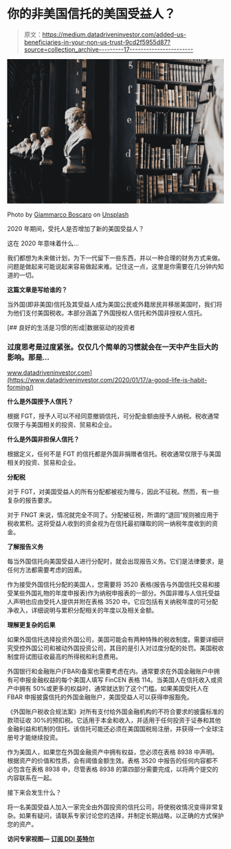 # 你的非美国信托的美国受益人？

> 原文：<https://medium.datadriveninvestor.com/added-us-beneficiaries-in-your-non-us-trust-9cd2f5955d87?source=collection_archive---------17----------------------->

![](img/c1a64be38918885398197126705f186f.png)

Photo by [Giammarco Boscaro](https://unsplash.com/@giamboscaro?utm_source=medium&utm_medium=referral) on [Unsplash](https://unsplash.com?utm_source=medium&utm_medium=referral)

2020 年期间，受托人是否增加了新的美国受益人？

这在 2020 年意味着什么…

我们都想为未来做计划，为下一代留下一些东西，并以一种合理的财务方式来做。问题是做起来可能说起来容易做起来难。记住这一点，这里是你需要在几分钟内知道的一切。

**这篇文章是写给谁的？**

当外国(即非美国)信托及其受益人成为美国公民或外籍居民并移居美国时，我们将为他们支付美国税收。本部分涵盖了外国授权人信托和外国非授权人信托。

[](https://www.datadriveninvestor.com/2020/01/17/a-good-life-is-habit-forming/) [## 良好的生活是习惯的形成|数据驱动的投资者

### 过度思考是过度紧张。仅仅几个简单的习惯就会在一天中产生巨大的影响。那是…

www.datadriveninvestor.com](https://www.datadriveninvestor.com/2020/01/17/a-good-life-is-habit-forming/) 

**什么是外国授予人信托？**

根据 FGT，授予人可以不经同意撤销信托，可分配金额由授予人纳税。税收通常仅限于与美国相关的投资、贸易和企业。

**什么是外国非担保人信托？**

根据定义，任何不是 FGT 的信托都是外国非捐赠者信托。税收通常仅限于与美国相关的投资、贸易和企业。

**分配税**

对于 FGT，对美国受益人的所有分配都被视为赠与，因此不征税。然而，有一些复杂的报告要求。

对于 FNGT 来说，情况就完全不同了。分配被征税，所谓的“退回”规则被应用于税收累积。这将受益人收到的资金视为在信托最初赚取的同一纳税年度收到的资金。

**了解报告义务**

每当外国信托向美国受益人进行分配时，就会出现报告义务。它们是法律要求，是任何方法都需要考虑的因素。

作为接受外国信托分配的美国人，您需要将 3520 表格(报告与外国信托交易和接受某些外国礼物的年度申报表)作为纳税申报表的一部分。外国非赠与人信托受益人声明也应由受托人提供并附在表格 3520 中。它应包括有关纳税年度的可分配净收入，详细说明与累积分配相关的年度以及相关金额。

**理解更复杂的后果**

如果外国信托选择投资外国公司，美国可能会有两种特殊的税收制度。需要详细研究受控外国公司和被动外国投资公司，其目的是引入对过度分配的处罚。美国税收制度将试图征收最高的所得税和利息费用。

外国银行和金融账户(FBAR)备案也需要考虑在内。通常要求在外国金融账户中拥有可申报金融权益的每个美国人填写 FinCEN 表格 114。当美国人在信托收入或资产中拥有 50%或更多的权益时，通常就达到了这个门槛。如果美国受托人在 FBAR 申报披露信托的外国金融账户，美国受益人可以获得申报豁免。

《外国账户税收合规法案》对所有支付给外国金融机构的不符合要求的披露标准的款项征收 30%的预扣税。它适用于本金和收入，并适用于任何投资于证券和其他金融利益和机制的信托。该信托可能还必须在美国国税局注册，并获得一个全球注册号才能继续投资。

作为美国人，如果您在外国金融资产中拥有权益，您必须在表格 8938 中声明。根据资产的价值和性质，会有阈值金额生效。表格 3520 中报告的任何内容都不必包含在表格 8938 中，尽管表格 8938 的第四部分需要完成，以将两个提交的内容联系在一起。

接下来会发生什么？

将一名美国受益人加入一家完全由外国投资的信托公司，将使税收情况变得非常复杂。如果有疑问，请联系专家讨论您的选择，并制定长期战略，以正确的方式保护您的资产。

**访问专家视图—** [**订阅 DDI 英特尔**](https://datadriveninvestor.com/ddi-intel)